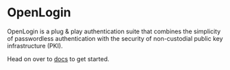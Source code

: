# OpenLogin

OpenLogin is a plug & play authentication suite that combines the simplicity of passwordless authentication with the security of non-custodial public key infrastructure (PKI).

Head on over to [docs](https://docs.tor.us/open-login/get-started) to get started.
